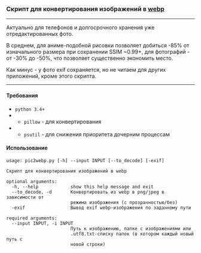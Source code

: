 ### Скрипт для конвертирования изображений в [webp](https://developers.google.com/speed/webp/)
---
Актуально для телефонов и долгосрочного хранения уже отредактированных фото.

В среднем, для аниме-подобной рисовки позволяет добиться -85% от изначального размера при сохранении SSIM ~0.99+, для фотографий - от -30% до -50%, что позволяет существенно экономить место.

Как минус - у фото exif сохраняется, но не читаем для других приложений, кроме этого скрипта.

---
#### Требования
* `python 3.4+ `
* * `pillow` - для конвертирования
* * `psutil` - для снижения приоритета дочерним процессам

#### Использование
```
usage: pic2webp.py [-h] --input INPUT [--to_decode] [-exif]

Скрипт для конвертирования изображений в webp

optional arguments:
  -h, --help            show this help message and exit
  --to_decode, -d       Конвертировать из webp в png/jpeg в зависимости от
                        режима изображения (с прозрачностью/без)
  -exif                 Вывод exif webp-изображения по заданному пути

required arguments:
  --input INPUT, -i INPUT
                        Путь к изображению, папке с изображениями или
                        .utf8.txt-списку папок (в котором каждый новый путь с
                        новой строки)
```
